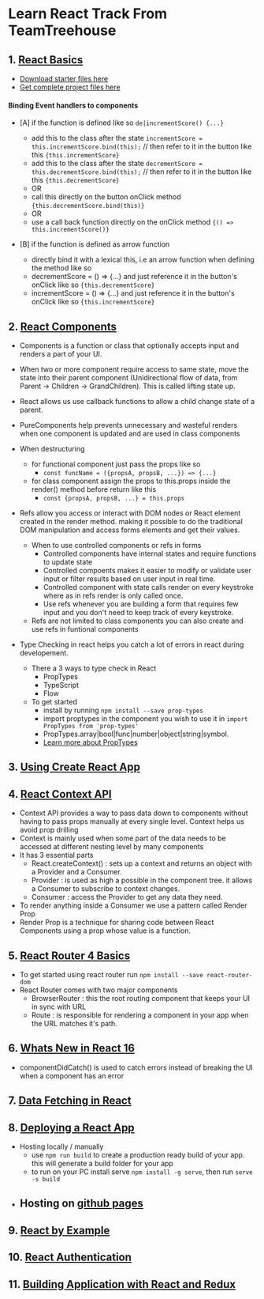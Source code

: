 # Learn React Track From TeamTreehouse

## 1. [React Basics](https://teamtreehouse.com/library/react-basics-2)
- [Download starter files here](http://treehouse-code-samples.s3.amazonaws.com/react-basics/scoreboard.zip)
- [Get complete project files here](https://treehouse-code-samples.s3.amazonaws.com/react-basics/1-first-steps-in-react.zip)

####  Binding Event handlers to components

  - [A] if the function is defined like so `de|incrementScore() {...}`
   	- add this to the class after the state `incrementScore = this.incrementScore.bind(this);`  // then refer to it in the button like this `{this.incrementScore}`
    - add this to the class after the state `decrementScore = this.decrementScore.bind(this);` // then refer to it in the button like this `{this.decrementScore}`
   	- OR
   	- call this directly on the button onClick method `{this.decrementScore.bind(this)}`
   	- OR
   	- use a call back function directly on the onClick method `{() => this.incrementScore()}`
   
  - [B] if the function is defined as arrow function
   	- directly bind it with a lexical this, i.e an arrow function when defining the method like so
   	- decrementScore = () => {...} and just reference it in the button's onClick like so `{this.decrementScore}`
    - incrementScore = () => {...} and just reference it in the button's onClick like so `{this.incrementScore}`


## 2. [React Components](https://teamtreehouse.com/library/react-components)
- Components is a function or class that optionally accepts input and renders a part of your UI.

- When two or more component require access to same state, move the state into their parent component (Unidirectional flow of data, from Parent -> Children -> GrandChildren). This is called lifting state up.

- React allows us use callback functions to allow a child change state of a parent.

- PureComponents help prevents unnecessary and wasteful renders when one component is updated and are used in class components

- When destructuring 
	- for functional component just pass the props like so
		- `const funcName = ({propsA, propsB, ...}) => {...}`
	- for class component assign the props to this.props inside the render() method before return like this
		- `const {propsA, propsB, ...} = this.props`
- Refs allow you access or interact with DOM nodes or React element created in the render method. making it possible to do the traditional DOM manipulation and access forms elements and get their values.
	- When to use controlled components or refs in forms
		- Controlled components have internal states and require functions to update state
		- Controlled compoents makes it easier to modify or validate user input or filter results based on user input in real time.
		- Controlled component with state calls render on every keystroke where as in refs render is only called once.
		- Use refs whenever you are building a form that requires few input and you don't need to keep track of every keystroke.
	- Refs are not limited to class components you can also create and use refs in funtional components
- Type Checking in react helps you catch a lot of errors in react during developement.
	- There a 3 ways to type check in React
		- PropTypes
		- TypeScript
		- Flow 
	- To get started 
		- install by running `npm install --save prop-types`
		- import proptypes in the component you wish to use it in `import  PropTypes from 'prop-types'`
		- PropTypes.array|bool|func|number|object|string|symbol. 
		- [Learn more about PropTypes](https://reactjs.org/docs/typechecking-with-proptypes.html)

## 3. [Using Create React App](https://teamtreehouse.com/library/using-create-react-app)

## 4. [React Context API](https://teamtreehouse.com/library/react-context-api)
- Context API provides a way to pass data down to components without having to pass props manually at every single level. Context helps us avoid prop drilling
- Context is mainly used when some part of the data needs to be accessed at different nesting level by many components
- It has 3 essential parts
	- React.createContext() : sets up a context and returns an object with a Provider and a Consumer.
	- Provider : is used as high a possible in the component tree. it allows a Consumer to subscribe to context changes.
	- Consumer : access the Provider to get any data they need.
- To render anything inside a Consumer we use a pattern called Render Prop
- Render Prop is a technique for sharing code between React Components using a prop whose value is a function.

## 5. [React Router 4 Basics](https://teamtreehouse.com/library/react-router-4-basics-2)
- To get started using react router run `npm install --save react-router-dom`
- React Router comes with two major components
	- BrowserRouter : this the root routing component that keeps your UI in sync with URL
	- Route : is responsible for rendering a component in your app when the URL matches it's path.

## 6. [Whats New in React 16](https://teamtreehouse.com/library/whats-new-in-react-16)
- componentDidCatch() is used to catch errors instead of breaking the UI when a component has an error

## 7. [Data Fetching in React](https://teamtreehouse.com/library/data-fetching-in-react)

## 8. [Deploying a React App](https://teamtreehouse.com/library/deploying-a-react-app)
- Hosting locally / manually
	- use `npm run build` to create a production ready build of your app. this will generate a build folder for your app
	- to run on your PC install serve `npm install -g serve`, then run `serve -s build`
- Hosting on [github pages](pages.github.com) 
	-
## 9. [React by Example](https://teamtreehouse.com/library/react-by-example)
## 10. [React Authentication](https://teamtreehouse.com/library/react-authentication)
## 11. [Building Application with React and Redux](https://teamtreehouse.com/library/building-applications-with-react-and-redux)